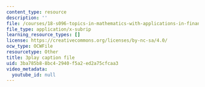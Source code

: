 ```yaml
---
content_type: resource
description: ''
file: /courses/18-s096-topics-in-mathematics-with-applications-in-finance-fall-2013/3ba785b88bc42940f5a2ed2a75cfcaa3_PPl-7_RL0Ko.srt
file_type: application/x-subrip
learning_resource_types: []
license: https://creativecommons.org/licenses/by-nc-sa/4.0/
ocw_type: OCWFile
resourcetype: Other
title: 3play caption file
uid: 3ba785b8-8bc4-2940-f5a2-ed2a75cfcaa3
video_metadata:
  youtube_id: null
---
```


